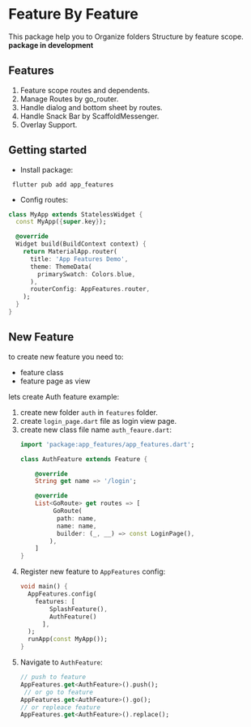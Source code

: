 # Feature By Feature
 This package help you to Organize folders Structure by feature scope. **package in development**

## Features
1. Feature scope routes and dependents.
2. Manage Routes by go_router.
3. Handle dialog and bottom sheet by routes.
4. Handle Snack Bar by ScaffoldMessenger.
5. Overlay Support.

## Getting started

* Install package:
``` shell
 flutter pub add app_features
```
* Config routes:
``` dart 
class MyApp extends StatelessWidget {
  const MyApp({super.key});

  @override
  Widget build(BuildContext context) {
    return MaterialApp.router(
      title: 'App Features Demo',
      theme: ThemeData(
        primarySwatch: Colors.blue,
      ),
      routerConfig: AppFeatures.router,
    );
  }
}
```

## New Feature
to create new feature you need to:
* feature class 
* feature page as view

lets create Auth feature example:
1. create new folder `auth` in `features` folder.
2. create `login_page.dart` file as login view page.
3. create new class file name `auth_feaure.dart`:
    ``` dart
    import 'package:app_features/app_features.dart';
    
    class AuthFeature extends Feature {
    
        @override
        String get name => '/login';
    
        @override
        List<GoRoute> get routes => [
             GoRoute(
              path: name,
              name: name,
              builder: (_, __) => const LoginPage(),
            ),
        ]
    }
    ```
4. Register new feature to `AppFeatures` config:
   ``` dart 
   void main() {
     AppFeatures.config(
       features: [
           SplashFeature(),
           AuthFeature()
         ],
     );
     runApp(const MyApp());
   }
   ```
5. Navigate to `AuthFeature`:
   ``` dart
   // push to feature
   AppFeatures.get<AuthFeature>().push();
    // or go to feature
   AppFeatures.get<AuthFeature>().go();
   // or repleace feature
   AppFeatures.get<AuthFeature>().replace();
   ```